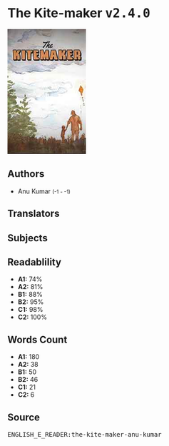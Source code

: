 # The Kite-maker <kbd>v2.4.0</kbd>

![](./cover.medium.jpg "")

## Authors


 - Anu Kumar <small>(-1 - -1)</small>

## Translators



## Subjects



## Readablility


 - **A1:** 74%
 - **A2:** 81%
 - **B1:** 88%
 - **B2:** 95%
 - **C1:** 98%
 - **C2:** 100%

## Words Count


 - **A1:** 180
 - **A2:** 38
 - **B1:** 50
 - **B2:** 46
 - **C1:** 21
 - **C2:** 6

## Source


<kbd>ENGLISH_E_READER:the-kite-maker-anu-kumar</kbd>
